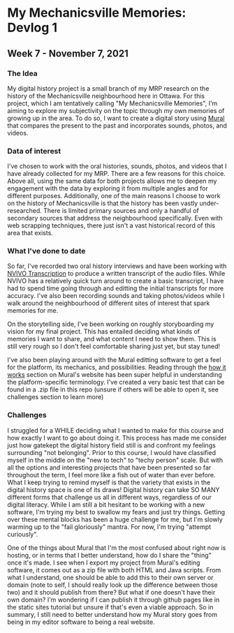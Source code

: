 # My Mechanicsville Memories: Devlog 1
## Week 7 - November 7, 2021

### The Idea
My digital history project is a small branch of my MRP research on the history of the Mechanicsville neighbourhood here in Ottawa. For this project, which I am tentatively calling "My Mechanicsville Memories", I'm aiming to explore my subjectivity on the topic through my own memories of growing up in the area. To do so, I want to create a digital story using [Mural](https://www.getmural.io/) that compares the present to the past and incorporates sounds, photos, and videos.  

### Data of interest
I've chosen to work with the oral histories, sounds, photos, and videos that I have already collected for my MRP. There are a few reasons for this choice. Above all, using the same data for both projects allows me to deepen my engagement with the data by exploring it from multiple angles and for different purposes. Additionally, one of the main reasons I choose to work on the history of Mechanicsville is that the history has been vastly under-researched. There is limited primary sources and only a handful of secondary sources that address the neighbourhood specifically. Even with web scrapping techniques, there just isn't a vast historical record of this area that exists. 

### What I've done to date
So far, I've recorded two oral history interviews and have been working with [NVIVO Transcription](https://library.carleton.ca/services/nvivo) to produce a written transcript of the audio files. While NVIVO has a relatively quick turn around to create a basic transcript, I have had to spend time going through and editting the initial transcripts for more accuracy. I've also been recording sounds and taking photos/videos while I walk around the neighbourhood of different sites of interest that spark memories for me. 

On the storytelling side, I've been working on roughly storyboarding my vision for my final project. This has entailed deciding what kinds of memories I want to share, and what content I need to show them. This is still very rough so I don't feel comfortable sharing just yet, but stay tuned!

I've also been playing around with the Mural editting software to get a feel for the platform, its mechanics, and possibilities. Reading through the [how it works](https://www.getmural.io/docs/intro/) section on Mural's website has been super helpful in understanding the platform-specific terminology. I've created a very basic test that can be found in a .zip file in this repo (unsure if others will be able to open it, see challenges section to learn more)

### Challenges
I struggled for a WHILE deciding what I wanted to make for this course and how exactly I want to go about doing it. This process has made me consider just how gatekept the digital history field still is and confront my feelings surrounding "not belonging". Prior to this course, I would have classified myself in the middle on the "new to tech" to "techy person" scale. But with all the options and interesting projects that have been presented so far throughout the term, I feel more like a fish out of water than ever before. What I keep trying to remind myself is that the variety that exists in the digital history space is one of its draws! Digital history can take SO MANY different forms that challenge us all in different ways, regardless of our digital literacy. While I am still a bit hesitant to be working with a new software, I'm trying my best to swallow my fears and just try things. Getting over these mental blocks has been a huge challenge for me, but I'm slowly warming up to the "fail gloriously" mantra. For now, I'm trying "attempt curiously".

One of the things about Mural that I'm the most confused about right now is hosting, or in terms that I better understand, how do I share the "thing" once it's made. I see when I export my project from Mural's editing software, it comes out as a zip file with both HTML and Java scripts. From what I understand, one should be able to add this to their own server or domain (note to self, I should really look up the difference between those two) and it should publish from there? But what if one doesn't have their own domain? I'm wondering if I can publish it through github pages like in the static sites tutorial but unsure if that's even a viable approach. So in summary, I still need to better understand how my Mural story goes from being in my editor software to being a real website. 
